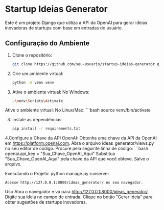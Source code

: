  # Startup Ideias Generator

Este é um projeto Django que utiliza a API da OpenAI para gerar ideias inovadoras de startups com base em entradas do usuário.

## Configuração do Ambiente

1. Clone o repositório:
   ```bash
   git clone https://github.com/seu-usuario/startup-ideias-generator.git

1. Crie um ambiente virtual:
    ```bash
    python -m venv venv

2. Ative o ambiente virtual:
    No Windows:
    ```bash
    .\venv\Scripts\Activate

Ative o ambiente virtual:
    No Linux/Mac:
    ```bash
    source venv/bin/activate

3. Instale as dependências:
    ```bash
    pip install -r requirements.txt

4.Configure a Chave da API OpenAI:
    Obtenha uma chave da API da OpenAI em https://platform.openai.com.
    Abra o arquivo ideas_generator/views.py no seu editor de código.
    Procure pela seguinte linha de código:
        ```bash
        openai.api_key = "Sua_Chave_OpenAI_Aqui"
        Substitua "Sua_Chave_OpenAI_Aqui" pela chave da API que você obteve.
        Salve o arquivo.
    
Executando o Projeto:
    python manage.py runserver
    
    Acesse http://127.0.0.1:8000/ideas_generator/ no seu navegador.

Uso
Abra o navegador e vá para http://127.0.0.1:8000/ideas_generator/.
Digite sua ideia no campo de entrada.
Clique no botão "Gerar Ideia" para obter sugestões de startups inovadoras.